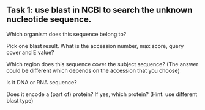 ## Task 1: use blast in NCBI to search the unknown nucleotide sequence.

Which organism does this sequence belong to?

Pick one blast result. What is the accession number, max score, query cover and E value?

Which region does this sequence cover the subject sequence? (The answer could be different which depends on the accession that you choose)

Is it DNA or RNA sequence?

Does it encode a (part of) protein? If yes, which protein? (Hint: use different blast type)
